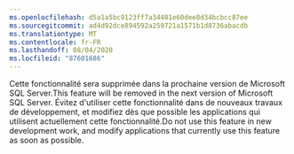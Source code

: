 ```yaml
---
ms.openlocfilehash: d5a1a5bc9123ff7a34401e60dee8d34bcbcc87ee
ms.sourcegitcommit: ad4d92dce894592a259721a1571b1d8736abacdb
ms.translationtype: MT
ms.contentlocale: fr-FR
ms.lasthandoff: 08/04/2020
ms.locfileid: "87601686"
---
```

<span data-ttu-id="6c6ee-101">Cette fonctionnalité sera supprimée dans la prochaine version de Microsoft SQL Server.</span><span class="sxs-lookup"><span data-stu-id="6c6ee-101">This feature will be removed in the next version of Microsoft SQL Server.</span></span> <span data-ttu-id="6c6ee-102">Évitez d'utiliser cette fonctionnalité dans de nouveaux travaux de développement, et modifiez dès que possible les applications qui utilisent actuellement cette fonctionnalité.</span><span class="sxs-lookup"><span data-stu-id="6c6ee-102">Do not use this feature in new development work, and modify applications that currently use this feature as soon as possible.</span></span>
